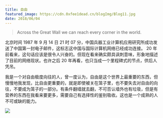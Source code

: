 ```yaml
---
title: 自由
featured_image: https://cdn.0xfee1dead.cn/blogImg/Blog11.jpg
date: 2018/06/04
---
```


> Across the Great Wall we can reach every corner in the world.

北京时间 1987 年 9 月 14 日 21 时 07 分，中国兵器工业计算机应用研究所成功发送了中国第一封电子邮件，这标志这中国与国际计算机网络已经成功连接。
20 年前看来，这句话应该是很令人兴奋的。但现在看来确实颇具讽刺意味，形象地描述了目前的网络现状。也许之后 20 年再看，也只当成一个里程碑式的节点，供后人凭吊。

我是一个对自由极度向往的人，曾一度认为，自由是这个世界上最重要的东西，但慢慢地我发现，比自由更重要的，就是即使被关在笼子里，也不要失去对自由的向往，不要成为笼子的一部分。有条件翻墙就去翻，不可否认墙外也有垃圾，但是有营养的东西在我看来要更多，需要自己有选择性的鉴别吸收。这也是一个成熟的人不可或缺的能力。

![](https://cdn.0xfee1dead.cn/contentImg/freedom/1280px-Eugène_Delacroix_-_La_liberté_guidant_le_peuple.jpg)
